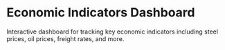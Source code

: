 # Economic Indicators Dashboard

Interactive dashboard for tracking key economic indicators including steel prices, oil prices, freight rates, and more.

